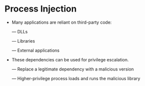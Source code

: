 # **Process Injection**

- Many applications are reliant on third-party
code:

    — DLLs
  
    — Libraries
  
    — External applications
    
- These dependencies can be used for privilege
escalation.

    — Replace a legitimate dependency with a malicious
      version

    — Higher-privilege process loads and runs the
      malicious library
